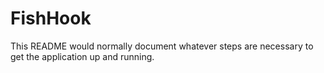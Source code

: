 # FishHook

This README would normally document whatever steps are necessary to get the
application up and running.

